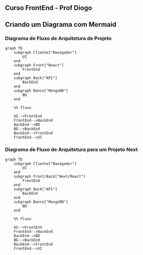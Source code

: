 ## Curso FrontEnd - Prof Diogo 

## Criando um Diagrama com Mermaid


### Diagrama de Fluxo de Arquitetura de Projeto
```mermaid
graph TD
    subgraph Cliente["Navegador"]
        UI
    end
    subgraph Front["React"]
        FrontEnd
    end
    subgraph Back["API"]
        BackEnd
    end
    subgraph Banco["MongoDB"]
        BD
    end

    %% fluxo

    UI-->FrontEnd
    FrontEnd-->BackEnd
    BackEnd-->BD
    BD-->BackEnd
    BackEnd-->FrontEnd
    FrontEnd-->UI

```

### Diagrama de Fluxo de Arquitetura para um Projeto Next

```mermaid
graph TD
    subgraph Cliente["Navegador"]
        UI
    end
    subgraph Front/Back["Next/React"]
        FrontEnd
    end
    subgraph Back["API"]
        BackEnd
    end
    subgraph Banco["MongoDB"]
        BD
    end

    %% fluxo

    UI-->FrontEnd
    FrontEnd-->BackEnd
    BackEnd-->BD
    BD-->BackEnd
    BackEnd-->FrontEnd
    FrontEnd-->UI

```